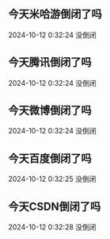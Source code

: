 ## 今天米哈游倒闭了吗

2024-10-12 0:32:24 没倒闭

## 今天腾讯倒闭了吗

2024-10-12 0:32:24 没倒闭

## 今天微博倒闭了吗

2024-10-12 0:32:24 没倒闭

## 今天百度倒闭了吗

2024-10-12 0:32:25 没倒闭

## 今天CSDN倒闭了吗

2024-10-12 0:32:28 没倒闭

